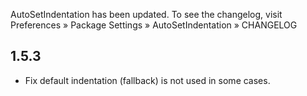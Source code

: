 AutoSetIndentation has been updated. To see the changelog, visit
Preferences » Package Settings » AutoSetIndentation » CHANGELOG


## 1.5.3

- Fix default indentation (fallback) is not used in some cases.

